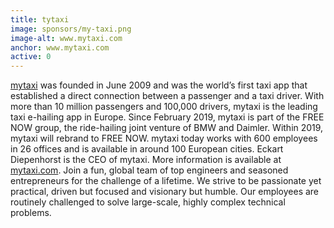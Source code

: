 ```yaml
---
title: tytaxi
image: sponsors/my-taxi.png
image-alt: www.mytaxi.com
anchor: www.mytaxi.com
active: 0
---
```

<a href="www.mytaxi.com" target="_blank">mytaxi</a> was founded in June 2009 and was the world’s first taxi app that established a direct connection between a passenger and a taxi driver. With more than 10 million passengers and 100,000 drivers, mytaxi is the leading taxi e-hailing app in Europe. Since February 2019, mytaxi is part of the FREE NOW group, the ride-hailing joint venture of BMW and Daimler. Within 2019, mytaxi will rebrand to FREE NOW. mytaxi today works with 600 employees in 26 offices and is available in around 100 European cities. Eckart Diepenhorst is the CEO of mytaxi. More information is available at <a href="www.mytaxi.com" target="_blank">mytaxi.com</a>. Join a fun, global team of top engineers and seasoned entrepreneurs for the challenge of a lifetime. We strive to be passionate yet practical, driven but focused and visionary but humble. Our employees are routinely challenged to solve large-scale, highly complex technical problems.




